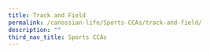 ```yaml
---
title: Track and Field
permalink: /canossian-life/Sports-CCAs/track-and-field/
description: ""
third_nav_title: Sports CCAs
---
```

